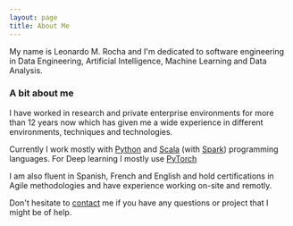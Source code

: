 ```yaml
---
layout: page
title: About Me
---
```


My name is Leonardo M. Rocha and I'm dedicated to software engineering in Data Engineering, Artificial Intelligence, Machine Learning and Data Analysis.


### A bit about me

I have worked in research and private enterprise environments for more than 12 years now which has given me a wide experience in different environments, techniques and technologies. 

Currently I work mostly with [Python](https://www.python.org/) and [Scala](https://www.scala-lang.org/) (with [Spark](https://spark.apache.org/)) programming languages. For Deep learning I mostly use [PyTorch](https://pytorch.org/)

I am also fluent in Spanish, French and English and hold certifications in Agile methodologies and have experience working on-site and remotly.


Don't hesitate to [contact](./contact/) me if you have any questions or project that I might be of help.


<div >
    <!-- <iframe src="https://docs.google.com/forms/d/e/1FAIpQLScNpCeijn4qhZ4vPD-GfI5MX53qZZ94ujOevkRoksZx5sXzeg/viewform?embedded=true" width="640" height="1072" frameborder="0" marginheight="0" marginwidth="0">Loading…</iframe> -->
    <!-- <embed id="contact_form" type="text/html" src="https://docs.google.com/forms/d/e/1FAIpQLScNpCeijn4qhZ4vPD-GfI5MX53qZZ94ujOevkRoksZx5sXzeg/viewform?embedded=true"  width="100%" height="1200"> -->

</div>
